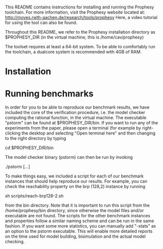 This README contains instructions for installing and running the Prophesy toolchain. For more information, visit the Prophesy website located at:
http://moves.rwth-aachen.de/research/tools/prophesy
Here, a video tutorial for using the tool can also be found.

Throughout this README, we refer to the Prophesy installation directory as
$PROPHESY_DIR (in the virtual machine, this is /home/cav/prophesy)

The toolset requires at least a 64-bit system. To be able to comfortably run the toolchain, a dualcore system is recommended with 4GB of RAM.

Installation
============

Running benchmarks
==================
In order for you to be able to reproduce our benchmark results, we have included the core of the verification procedure, i.e. the model checker computing the rational function, in the virtual machine. The executable "pstorm" can be found at $PROPHESY_DIR/bin. If you want to run any of the experiments from the paper, please open a terminal (for example by right-clicking the desktop and selecting "Open terminal here" and then changing to the right directory by typing

cd $PROPHESY_DIR/bin

The model checker binary (pstorm) can then be run by invoking

./pstorm [...]

To make things easy, we included a script for each of our benchmark instances that should help reproduce our results. For example, you can check the reachability property on the brp (128,2) instance by running

sh scripts/reach-brp128-2.sh

from the bin directory. Note that it is important to run this script from the /home/prophesy/bin directory, since otherwise the model files and/or executable are not found. The scripts for the other benchmark instances and properties follow a similar naming scheme and can be run in the same fashion. If you want some more statistics, you can manually add "-stats" as an option to the pstorm executable. This will enable more detailed reports on the time used for model building, bisimulation and the actual model checking.
